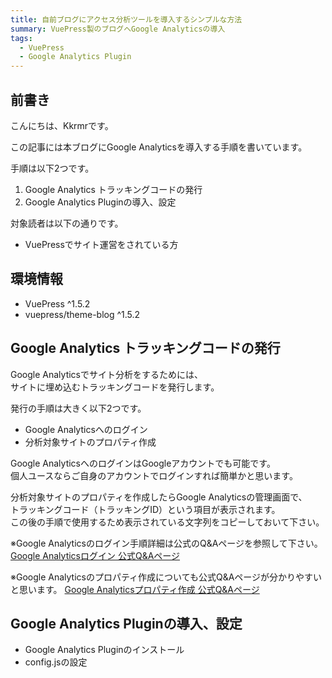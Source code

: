 ```yaml
---
title: 自前ブログにアクセス分析ツールを導入するシンプルな方法
summary: VuePress製のブログへGoogle Analyticsの導入
tags:
  - VuePress
  - Google Analytics Plugin
---
```


## 前書き

こんにちは、Kkrmrです。

この記事には本ブログにGoogle Analyticsを導入する手順を書いています。

手順は以下2つです。

1. Google Analytics トラッキングコードの発行
2. Google Analytics Pluginの導入、設定

対象読者は以下の通りです。

- VuePressでサイト運営をされている方

## 環境情報

- VuePress ^1.5.2
- vuepress/theme-blog ^1.5.2

## Google Analytics トラッキングコードの発行

Google Analyticsでサイト分析をするためには、  
サイトに埋め込むトラッキングコードを発行します。

発行の手順は大きく以下2つです。

- Google Analyticsへのログイン
- 分析対象サイトのプロパティ作成

Google AnalyticsへのログインはGoogleアカウントでも可能です。  
個人ユースならご自身のアカウントでログインすれば簡単かと思います。

分析対象サイトのプロパティを作成したらGoogle Analyticsの管理画面で、  
トラッキングコード（トラッキングID）という項目が表示されます。  
この後の手順で使用するため表示されている文字列をコピーしておいて下さい。

※Google Analyticsのログイン手順詳細は公式のQ&Aページを参照して下さい。
[Google Analyticsログイン 公式Q&Aページ](https://support.google.com/analytics/answer/1008015)

※Google Analyticsのプロパティ作成についても公式Q&Aページが分かりやすいと思います。
[Google Analyticsプロパティ作成 公式Q&Aページ](https://support.google.com/analytics/answer/1008080)

## Google Analytics Pluginの導入、設定

- Google Analytics Pluginのインストール
- config.jsの設定
